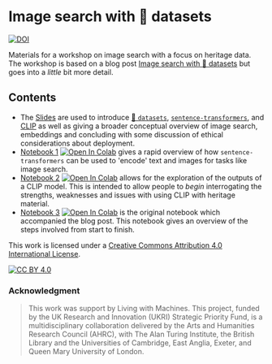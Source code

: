 #  Image search with 🤗 datasets 

[![DOI](https://zenodo.org/badge/DOI/10.5281/zenodo.6473465.svg)](https://doi.org/10.5281/zenodo.6473465)


Materials for a workshop on image search with a focus on heritage data. The workshop is based on a blog post [Image search with 🤗 datasets](https://huggingface.co/blog/image-search-datasets) but goes into a *little* bit more detail. 

## Contents
- The [Slides](image_search.pdf) are used to introduce [🤗 `datasets`](https://huggingface.co/docs/datasets/index), [`sentence-transformers`](https://www.sbert.net/index.html), and [CLIP](https://openai.com/blog/clip/) as well as giving a broader conceptual overview of image search, embeddings and concluding with some discussion of ethical considerations about deployment. 
- [Notebook 1](01_sentence-transformers-intro.ipynb) [![Open In Colab](https://colab.research.google.com/assets/colab-badge.svg)](https://colab.research.google.com/github/Living-with-machines/image-search/blob/main/01_sentence-transformers-intro.ipynb) gives a rapid overview of how `sentence-transformers` can be used to 'encode' text and images for tasks like image search. 
- [Notebook 2](02_image_search_demo.ipynb) [![Open In Colab](https://colab.research.google.com/assets/colab-badge.svg)](https://colab.research.google.com/github/Living-with-machines/image-search/blob/main/02_image_search_demo.ipynb) allows for the exploration of the outputs of a CLIP model. This is intended to allow people to *begin* interrogating the strengths, weaknesses and issues with using CLIP with heritage material. 
- [Notebook 3](03_hf_blog_image_search.ipynb) [![Open In Colab](https://colab.research.google.com/assets/colab-badge.svg)](https://colab.research.google.com/github/Living-with-machines/image-search/blob/main/03_hf_blog_image_search.ipynb) is the original notebook which accompanied the blog post. This notebook gives an overview of the steps involved from start to finish. 



This work is licensed under a
[Creative Commons Attribution 4.0 International License][cc-by].

[![CC BY 4.0][cc-by-image]][cc-by]

[cc-by]: http://creativecommons.org/licenses/by/4.0/
[cc-by-image]: https://i.creativecommons.org/l/by/4.0/88x31.png
[cc-by-shield]: https://img.shields.io/badge/License-CC%20BY%204.0-lightgrey.svg


### Acknowledgment

> This work was support by Living with Machines. This project, funded by the UK Research and Innovation (UKRI) Strategic Priority Fund, is a multidisciplinary collaboration delivered by the Arts and Humanities Research Council (AHRC), with The Alan Turing Institute, the British Library and the Universities of Cambridge, East Anglia, Exeter, and Queen Mary University of London.
